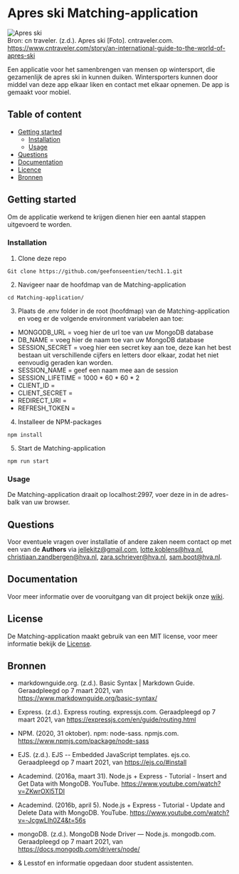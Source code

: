 # Apres ski Matching-application

![Apres ski](https://user-images.githubusercontent.com/15923433/107362901-aeeac100-6ad9-11eb-9e5b-a44d2ba61b38.jpg "Apres ski")<br>
Bron: cn traveler. (z.d.). Apres ski [Foto]. cntraveler.com. https://www.cntraveler.com/story/an-international-guide-to-the-world-of-apres-ski<br>

Een applicatie voor het samenbrengen van mensen op wintersport, die gezamenlijk de apres ski in kunnen duiken. Wintersporters kunnen door middel van deze app elkaar liken en contact met elkaar opnemen. De app is gemaakt voor mobiel.

## Table of content

- [Getting started](#getting-started)
  - [Installation](#installation)
  - [Usage](#usage)
- [Questions](#questions)
- [Documentation](#documentation)
- [Licence](#license)
- [Bronnen](#bronnen)

## Getting started

Om de applicatie werkend te krijgen dienen hier een aantal stappen uitgevoerd te worden.

### Installation

1. Clone deze repo

```Git clone https://github.com/geefonseentien/tech1.1.git```

2. Navigeer naar de hoofdmap van de Matching-application

```cd Matching-application/```

3. Plaats de .env folder in de root (hoofdmap) van de Matching-application en voeg er de volgende environment variabelen aan toe:
  - MONGODB_URL = voeg hier de url toe van uw MongoDB database
  - DB_NAME = voeg hier de naam toe van uw MongoDB database
  - SESSION_SECRET = voeg hier een secret key aan toe, deze kan het best bestaan uit verschillende cijfers en letters door elkaar, zodat het niet eenvoudig geraden kan worden.
  - SESSION_NAME = geef een naam mee aan de session
  - SESSION_LIFETIME = 1000 * 60 * 60 * 2
  - CLIENT_ID =
  - CLIENT_SECRET =
  - REDIRECT_URI =
  - REFRESH_TOKEN =


4. Installeer de NPM-packages

```npm install```

5. Start de Matching-application

```npm run start```

### Usage

De Matching-application draait op localhost:2997, voer deze in in de adres-balk van uw browser.

## Questions

Voor eventuele vragen over installatie of andere zaken neem contact op met een van de **Authors** via jellekitz@gmail.com, lotte.koblens@hva.nl, christiaan.zandbergen@hva.nl, zara.schriever@hva.nl, sam.boot@hva.nl.

## Documentation

Voor meer informatie over de vooruitgang van dit project bekijk onze [wiki](https://github.com/geefonseentien/tech1.1/wiki).

## License

De Matching-application maakt gebruik van een MIT license, voor meer informatie bekijk de [License](https://github.com/geefonseentien/tech1.1/blob/main/LICENSE).

## Bronnen

- markdownguide.org. (z.d.). Basic Syntax | Markdown Guide. Geraadpleegd op 7 maart 2021, van https://www.markdownguide.org/basic-syntax/

- Express. (z.d.). Express routing. expressjs.com. Geraadpleegd op 7 maart 2021, van https://expressjs.com/en/guide/routing.html

- NPM. (2020, 31 oktober). npm: node-sass. npmjs.com. https://www.npmjs.com/package/node-sass

- EJS. (z.d.). EJS -- Embedded JavaScript templates. ejs.co. Geraadpleegd op 7 maart 2021, van https://ejs.co/#install

- Academind. (2016a, maart 31). Node.js + Express - Tutorial - Insert and Get Data with MongoDB. YouTube. https://www.youtube.com/watch?v=ZKwrOXl5TDI

- Academind. (2016b, april 5). Node.js + Express - Tutorial - Update and Delete Data with MongoDB. YouTube. https://www.youtube.com/watch?v=-JcgwLIh0Z4&t=56s

- mongoDB. (z.d.). MongoDB Node Driver — Node.js. mongodb.com. Geraadpleegd op 7 maart 2021, van https://docs.mongodb.com/drivers/node/

- & Lesstof en informatie opgedaan door student assistenten.
